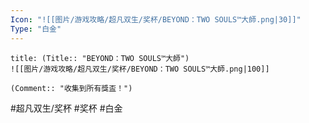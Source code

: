 ```yaml
---
Icon: "![[图片/游戏攻略/超凡双生/奖杯/BEYOND：TWO SOULS™大師.png|30]]"
Type: "白金"
---
```

```ad-common-platinum-trophy
title: (Title:: "BEYOND：TWO SOULS™大師")
![[图片/游戏攻略/超凡双生/奖杯/BEYOND：TWO SOULS™大師.png|100]]

(Comment:: "收集到所有獎盃！")
```

#超凡双生/奖杯 #奖杯 #白金

